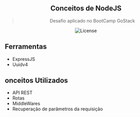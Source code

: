 <h2 align="center"> Conceitos de NodeJS </h2>
<blockquote align="center">Desafio aplicado no BootCamp GoStack</blockquote>

<p align="center">
  <img alt="License" src="https://img.shields.io/badge/license-MIT-%2304D361">
</p>

## Ferramentas
- ExpressJS
- Uuidv4

## onceitos Utilizados
- API REST
- Rotas
- MiddleWares
- Recuperação de parâmetros da requisição

